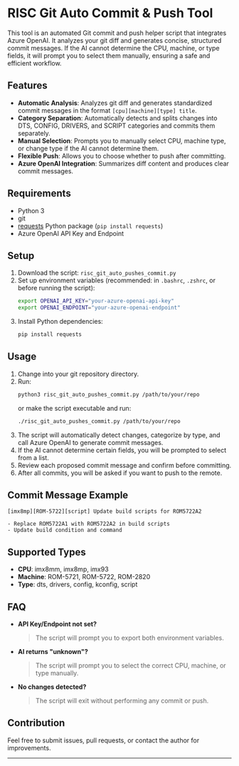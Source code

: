 # RISC Git Auto Commit & Push Tool

This tool is an automated Git commit and push helper script that integrates Azure OpenAI. It analyzes your git diff and generates concise, structured commit messages. If the AI cannot determine the CPU, machine, or type fields, it will prompt you to select them manually, ensuring a safe and efficient workflow.

## Features

- **Automatic Analysis**: Analyzes git diff and generates standardized commit messages in the format `[cpu][machine][type] title`.
- **Category Separation**: Automatically detects and splits changes into DTS, CONFIG, DRIVERS, and SCRIPT categories and commits them separately.
- **Manual Selection**: Prompts you to manually select CPU, machine type, or change type if the AI cannot determine them.
- **Flexible Push**: Allows you to choose whether to push after committing.
- **Azure OpenAI Integration**: Summarizes diff content and produces clear commit messages.

## Requirements

- Python 3
- git
- [requests](https://pypi.org/project/requests/) Python package (`pip install requests`)
- Azure OpenAI API Key and Endpoint

## Setup

1. Download the script: `risc_git_auto_pushes_commit.py`
2. Set up environment variables (recommended: in `.bashrc`, `.zshrc`, or before running the script):
   ```bash
   export OPENAI_API_KEY="your-azure-openai-api-key"
   export OPENAI_ENDPOINT="your-azure-openai-endpoint"
   ```
3. Install Python dependencies:
   ```bash
   pip install requests
   ```

## Usage

1. Change into your git repository directory.
2. Run:
   ```bash
   python3 risc_git_auto_pushes_commit.py /path/to/your/repo
   ```
   or make the script executable and run:
   ```bash
   ./risc_git_auto_pushes_commit.py /path/to/your/repo
   ```
3. The script will automatically detect changes, categorize by type, and call Azure OpenAI to generate commit messages.
4. If the AI cannot determine certain fields, you will be prompted to select from a list.
5. Review each proposed commit message and confirm before committing.
6. After all commits, you will be asked if you want to push to the remote.

## Commit Message Example

```
[imx8mp][ROM-5722][script] Update build scripts for ROM5722A2

- Replace ROM5722A1 with ROM5722A2 in build scripts
- Update build condition and command
```

## Supported Types

- **CPU**: imx8mm, imx8mp, imx93
- **Machine**: ROM-5721, ROM-5722, ROM-2820
- **Type**: dts, drivers, config, kconfig, script

## FAQ

- **API Key/Endpoint not set?**
  > The script will prompt you to export both environment variables.
- **AI returns "unknown"?**
  > The script will prompt you to select the correct CPU, machine, or type manually.
- **No changes detected?**
  > The script will exit without performing any commit or push.

## Contribution

Feel free to submit issues, pull requests, or contact the author for improvements.

---
